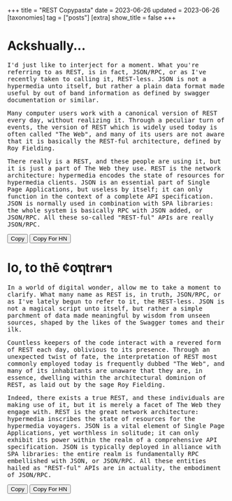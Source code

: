 +++
title = "REST Copypasta"
date = 2023-06-26
updated = 2023-06-26
[taxonomies]
tag = ["posts"]
[extra]
show_title = false
+++

# Ackshually...

<div style="font-family: monospace">

I'd just like to interject for a moment.  What you're referring to as REST,
is in fact, JSON/RPC, or as I've recently taken to calling it, REST-less.
JSON is not a hypermedia unto itself, but rather a plain data format made 
useful by out of band information as defined by swagger documentation or 
similar.

Many computer users work with a canonical version of REST every day,
without realizing it.  Through a peculiar turn of events, the version of REST
which is widely used today is often called "The Web", and many of its users are
not aware that it is basically the REST-ful architecture, defined by Roy Fielding.

There really is a REST, and these people are using it, but it is just a
part of The Web they use.  REST is the network architecture: hypermedia encodes the state
of resources for hypermedia clients. JSON is an essential part of Single Page Applications, 
but useless by itself; it can only function in the context of a complete API specification.
JSON is normally used in combination with SPA libraries: the whole system
is basically RPC with JSON added, or JSON/RPC.  All these so-called "REST-ful"
APIs are really JSON/RPC.

</div>
<button _="on click
             get the innerText of the previous <div/>
             then writeText(the result) with the navigator's clipboard
             put 'Copied!' into the next <output/>
             wait 2s
             put '' into the next <output/>">
Copy
</button>
<button _="on click
             get the innerText of the previous <div/>
             get result.split('\n').map( \ l -> '  ' + l ).join('\n')
             then writeText(the result) with the navigator's clipboard
             put 'Copied for HN!' into the next <output/>
             wait 2s
             put '' into the next <output/>">
Copy For HN
</button>
<output></output>

# l໐, t໐ thē ¢໐ຖtrคrฯ

<div style="font-family: monospace">

In a world of digital wonder, allow me to take a moment to clarify. What many name as REST is, in truth, JSON/RPC, or as
I've lately begun to refer to it, the REST-less. JSON is not a magical script unto itself, but rather a simple parchment
of data made meaningful by wisdom from unseen sources, shaped by the likes of the Swagger tomes and their ilk.

Countless keepers of the code interact with a revered form of REST each day, oblivious to its presence. Through an
unexpected twist of fate, the interpretation of REST most commonly employed today is frequently dubbed "The Web", and
many of its inhabitants are unaware that they are, in essence, dwelling within the architectural dominion of REST, as
laid out by the sage Roy Fielding.

Indeed, there exists a true REST, and these individuals are making use of it, but it is merely a facet of The Web they
engage with. REST is the great network architecture: hypermedia inscribes the state of resources for the hypermedia
voyagers. JSON is a vital element of Single Page Applications, yet worthless in solitude; it can only exhibit its power
within the realm of a comprehensive API specification. JSON is typically deployed in alliance with SPA libraries: the
entire realm is fundamentally RPC embellished with JSON, or JSON/RPC. All these entities hailed as "REST-ful" APIs are
in actuality, the embodiment of JSON/RPC.

</div>
<button _="on click
             get the innerText of the previous <div/>
             then writeText(the result) with the navigator's clipboard
             put 'Copied!' into the next <output/>
             wait 2s
             put '' into the next <output/>">
Copy
</button>
<button _="on click
             get the innerText of the previous <div/>
             get result.split('\n').map( \ l -> '  ' + l ).join('\n')
             then writeText(the result) with the navigator's clipboard
             put 'Copied for HN!' into the next <output/>
             wait 2s
             put '' into the next <output/>">
Copy For HN
</button>
<output></output>